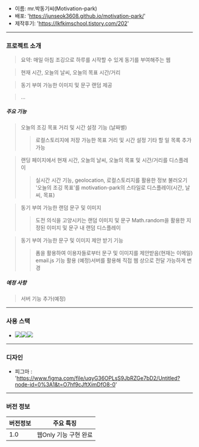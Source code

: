 # <Motivation-park>

- 이름: mr.박동기씨(Motivation-park)
- 배포: 'https://junseok3608.github.io/motivation-park/'
- 제작후기: 'https://lkfkimschool.tistory.com/202'

---

### 프로젝트 소개

> 요약: 매일 아침 조깅으로 하루를 시작할 수 있게 동기를 부여해주는 웹

> 현재 시간, 오늘의 날씨, 오늘의 목표 시간/거리

> 동기 부여 가능한 이미지 및 문구 랜덤 제공

> ...

##### 주요 기능

> 오늘의 조깅 목표 거리 및 시간 설정 기능 (날짜별)
>
> > 로컬스토리지에 저장 가능한 목표 거리 및 시간 설정
> > 기타 할 일 목록 추가 가능

> 랜딩 페이지에서 현재 시간, 오늘의 날씨, 오늘의 목표 및 시간/거리를 디스플레이
>
> > 실시간 시간 기능, geolocation, 로컬스토리지를 활용한 정보 불러오기
> > '오늘의 조깅 목표'를 motivation-park의 스타일로 디스플레이(시간, 날씨, 목표)

> 동기 부여 가능한 랜덤 문구 및 이미지
>
> > 도전 의식을 고양시키는 랜덤 이미지 및 문구
> > Math.random을 활용한 지정된 이미지 및 문구 내 랜덤 디스플레이

> 동기 부여 가능한 문구 및 이미지 제안 받기 기능
>
> > 폼을 활용하여 이용자들로부터 문구 및 이미지를 제안받음(현재는 이메일)
> > email.js 기능 활용
> > (예정)서버를 활용해 직접 웹 상으로 전달 가능하게 변경

##### 예정 사항

> 서버 기능 추가(예정)
>
> >

---

### 사용 스택

- <img src="https://img.shields.io/badge/HTML-E34F26?style=for-the-badge&logo=html5&logoColor=white"><img src="https://img.shields.io/badge/CSS-1572B6?style=for-the-badge&logo=css3&logoColor=white"><img src="https://img.shields.io/badge/JavsScript-F7DF1E?style=for-the-badge&logo=javascript&logoColor=white">

---

### 디자인

- 피그마 : 'https://www.figma.com/file/uqyG36OPLsS9JbRZGe7bD2/Untitled?node-id=0%3A1&t=O7hf9cJftXimDfO8-0'

---

### 버전 정보

| 버전정보 | 주요 특징             |
| -------- | --------------------- |
| 1.0      | 웹Only 기능 구현 완료 |
